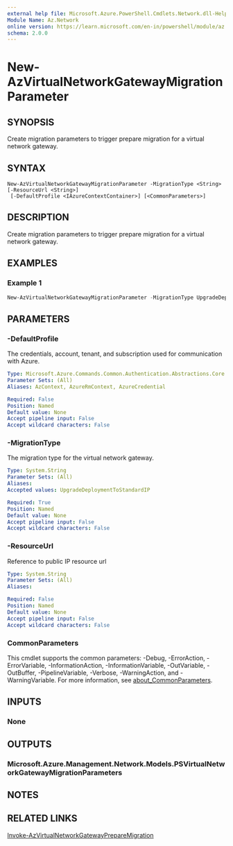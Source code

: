 ```yaml
---
external help file: Microsoft.Azure.PowerShell.Cmdlets.Network.dll-Help.xml
Module Name: Az.Network
online version: https://learn.microsoft.com/en-in/powershell/module/az.network/new-azvirtualnetworkgatewaymigrationparameter
schema: 2.0.0
---
```


# New-AzVirtualNetworkGatewayMigrationParameter

## SYNOPSIS
Create migration parameters to trigger prepare migration for a virtual network gateway.

## SYNTAX

```
New-AzVirtualNetworkGatewayMigrationParameter -MigrationType <String> [-ResourceUrl <String>]
 [-DefaultProfile <IAzureContextContainer>] [<CommonParameters>]
```

## DESCRIPTION
Create migration parameters to trigger prepare migration for a virtual network gateway.

## EXAMPLES

### Example 1
```powershell
New-AzVirtualNetworkGatewayMigrationParameter -MigrationType UpgradeDeploymentToStandardIP
```

## PARAMETERS

### -DefaultProfile
The credentials, account, tenant, and subscription used for communication with Azure.

```yaml
Type: Microsoft.Azure.Commands.Common.Authentication.Abstractions.Core.IAzureContextContainer
Parameter Sets: (All)
Aliases: AzContext, AzureRmContext, AzureCredential

Required: False
Position: Named
Default value: None
Accept pipeline input: False
Accept wildcard characters: False
```

### -MigrationType
The migration type for the virtual network gateway.

```yaml
Type: System.String
Parameter Sets: (All)
Aliases:
Accepted values: UpgradeDeploymentToStandardIP

Required: True
Position: Named
Default value: None
Accept pipeline input: False
Accept wildcard characters: False
```

### -ResourceUrl
Reference to public IP resource url

```yaml
Type: System.String
Parameter Sets: (All)
Aliases:

Required: False
Position: Named
Default value: None
Accept pipeline input: False
Accept wildcard characters: False
```

### CommonParameters
This cmdlet supports the common parameters: -Debug, -ErrorAction, -ErrorVariable, -InformationAction, -InformationVariable, -OutVariable, -OutBuffer, -PipelineVariable, -Verbose, -WarningAction, and -WarningVariable. For more information, see [about_CommonParameters](http://go.microsoft.com/fwlink/?LinkID=113216).

## INPUTS

### None

## OUTPUTS

### Microsoft.Azure.Management.Network.Models.PSVirtualNetworkGatewayMigrationParameters

## NOTES

## RELATED LINKS

[Invoke-AzVirtualNetworkGatewayPrepareMigration](./Invoke-AzVirtualNetworkGatewayPrepareMigration.md)
